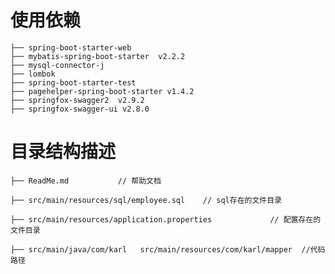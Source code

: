 # 使用依赖
    ├── spring-boot-starter-web 
    ├── mybatis-spring-boot-starter  v2.2.2
    ├── mysql-connector-j
    ├── lombok 
    ├── spring-boot-starter-test 
    ├── pagehelper-spring-boot-starter v1.4.2
    ├── springfox-swagger2  v2.9.2
    ├── springfox-swagger-ui v2.8.0

# 目录结构描述
    ├── ReadMe.md           // 帮助文档
    
    ├── src/main/resources/sql/employee.sql    // sql存在的文件目录
    
    ├── src/main/resources/application.properties             // 配置存在的文件目录
    
    ├── src/main/java/com/karl   src/main/resources/com/karl/mapper  //代码路径
 


 
 
